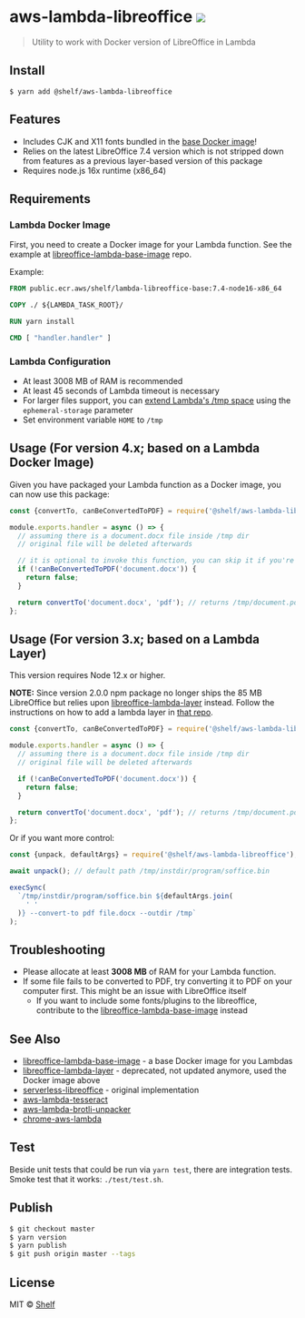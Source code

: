# aws-lambda-libreoffice ![](https://img.shields.io/badge/code_style-prettier-ff69b4.svg)

> Utility to work with Docker version of LibreOffice in Lambda

## Install

```
$ yarn add @shelf/aws-lambda-libreoffice
```

## Features

- Includes CJK and X11 fonts bundled in the [base Docker image](https://github.com/shelfio/libreoffice-lambda-base-image)!
- Relies on the latest LibreOffice 7.4 version which is not stripped down from features as a previous layer-based version of this package
- Requires node.js 16x runtime (x86_64)

## Requirements

### Lambda Docker Image

First, you need to create a Docker image for your Lambda function.
See the example at [libreoffice-lambda-base-image](https://github.com/shelfio/libreoffice-lambda-base-image) repo.

Example:

```Dockerfile
FROM public.ecr.aws/shelf/lambda-libreoffice-base:7.4-node16-x86_64

COPY ./ ${LAMBDA_TASK_ROOT}/

RUN yarn install

CMD [ "handler.handler" ]
```

### Lambda Configuration

- At least 3008 MB of RAM is recommended
- At least 45 seconds of Lambda timeout is necessary
- For larger files support, you can [extend Lambda's /tmp space](https://aws.amazon.com/blogs/aws/aws-lambda-now-supports-up-to-10-gb-ephemeral-storage/) using the `ephemeral-storage` parameter
- Set environment variable `HOME` to `/tmp`

## Usage (For version 4.x; based on a Lambda Docker Image)

Given you have packaged your Lambda function as a Docker image, you can now use this package:

```javascript
const {convertTo, canBeConvertedToPDF} = require('@shelf/aws-lambda-libreoffice');

module.exports.handler = async () => {
  // assuming there is a document.docx file inside /tmp dir
  // original file will be deleted afterwards

  // it is optional to invoke this function, you can skip it if you're sure about file format
  if (!canBeConvertedToPDF('document.docx')) {
    return false;
  }

  return convertTo('document.docx', 'pdf'); // returns /tmp/document.pdf
};
```

## Usage (For version 3.x; based on a Lambda Layer)

This version requires Node 12.x or higher.

**NOTE:** Since version 2.0.0 npm package no longer ships the 85 MB LibreOffice
but relies upon [libreoffice-lambda-layer](https://github.com/shelfio/libreoffice-lambda-layer) instead.
Follow the instructions on how to add a lambda layer in [that repo](https://github.com/shelfio/libreoffice-lambda-layer).

```js
const {convertTo, canBeConvertedToPDF} = require('@shelf/aws-lambda-libreoffice');

module.exports.handler = async () => {
  // assuming there is a document.docx file inside /tmp dir
  // original file will be deleted afterwards

  if (!canBeConvertedToPDF('document.docx')) {
    return false;
  }

  return convertTo('document.docx', 'pdf'); // returns /tmp/document.pdf
};
```

Or if you want more control:

```js
const {unpack, defaultArgs} = require('@shelf/aws-lambda-libreoffice');

await unpack(); // default path /tmp/instdir/program/soffice.bin

execSync(
  `/tmp/instdir/program/soffice.bin ${defaultArgs.join(
    ' '
  )} --convert-to pdf file.docx --outdir /tmp`
);
```

## Troubleshooting

- Please allocate at least **3008 MB** of RAM for your Lambda function.
- If some file fails to be converted to PDF, try converting it to PDF on your computer first. This might be an issue with LibreOffice itself
  - If you want to include some fonts/plugins to the libreoffice, contribute to the [libreoffice-lambda-base-image](https://github.com/shelfio/libreoffice-lambda-base-image) instead

## See Also

- [libreoffice-lambda-base-image](https://github.com/shelfio/libreoffice-lambda-base-image) - a base Docker image for you Lambdas
- [libreoffice-lambda-layer](https://github.com/shelfio/libreoffice-lambda-layer) - deprecated, not updated anymore, used the Docker image above
- [serverless-libreoffice](https://github.com/vladgolubev/serverless-libreoffice) - original implementation
- [aws-lambda-tesseract](https://github.com/shelfio/aws-lambda-tesseract)
- [aws-lambda-brotli-unpacker](https://github.com/shelfio/aws-lambda-brotli-unpacker)
- [chrome-aws-lambda](https://github.com/alixaxel/chrome-aws-lambda)

## Test

Beside unit tests that could be run via `yarn test`, there are integration tests.
Smoke test that it works: `./test/test.sh`.

## Publish

```sh
$ git checkout master
$ yarn version
$ yarn publish
$ git push origin master --tags
```

## License

MIT © [Shelf](https://shelf.io)

